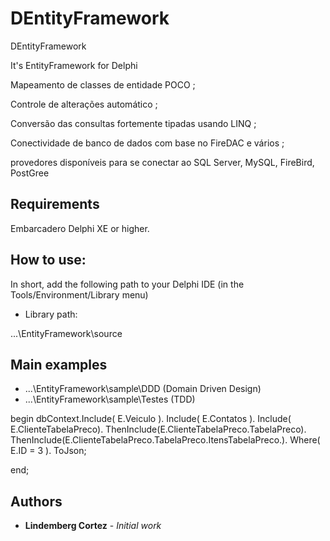 # DEntityFramework
DEntityFramework

It's EntityFramework for Delphi

Mapeamento de classes de entidade POCO ;<p/>
Controle de alterações automático ;<p/>
Conversão das consultas fortemente tipadas usando LINQ ;<p/>
Conectividade de banco de dados com base no FireDAC e vários ; <p/>
provedores disponíveis para se conectar ao SQL Server,  MySQL, FireBird, PostGree

## Requirements

Embarcadero Delphi XE or higher.

## How to use:

In short, add the following path to your Delphi IDE (in the Tools/Environment/Library menu)

* Library path:

...\EntityFramework\source

## Main examples

* ...\EntityFramework\sample\DDD (Domain Driven Design)
* ...\EntityFramework\sample\Testes (TDD)

begin
   dbContext.Include( E.Veiculo ).
                    Include( E.Contatos ).
                    Include( E.ClienteTabelaPreco).
                    ThenInclude(E.ClienteTabelaPreco.TabelaPreco).
                    ThenInclude(E.ClienteTabelaPreco.TabelaPreco.ItensTabelaPreco.).
                    Where( E.ID = 3 ).
                    ToJson;

end;                    

## Authors

* **Lindemberg Cortez** - *Initial work*
